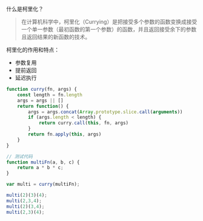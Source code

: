 什么是柯里化？
> 在计算机科学中，柯里化（Currying）是把接受多个参数的函数变换成接受一个单一参数（最初函数的第一个参数）的函数，并且返回接受余下的参数且返回结果的新函数的技术。

柯里化的作用和特点：
- 参数复用
- 提前返回
- 延迟执行

```js
function curry(fn, args) {
    const length = fn.length
    args = args || []
    return function() {
        args = args.concat(Array.prototype.slice.call(arguments))
        if (args.length < length) {
            return curry.call(this, fn, args)
        }
        return fn.apply(this, args)
    }
}

// 测试代码
function multiFn(a, b, c) {
    return a * b * c;
}

var multi = curry(multiFn);

multi(2)(3)(4);
multi(2,3,4);
multi(2)(3,4);
multi(2,3)(4);
```

